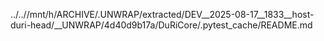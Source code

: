 ../..//mnt/h/ARCHIVE/.UNWRAP/extracted/DEV__2025-08-17__1833__host-duri-head/__UNWRAP/4d40d9b17a/DuRiCore/.pytest_cache/README.md